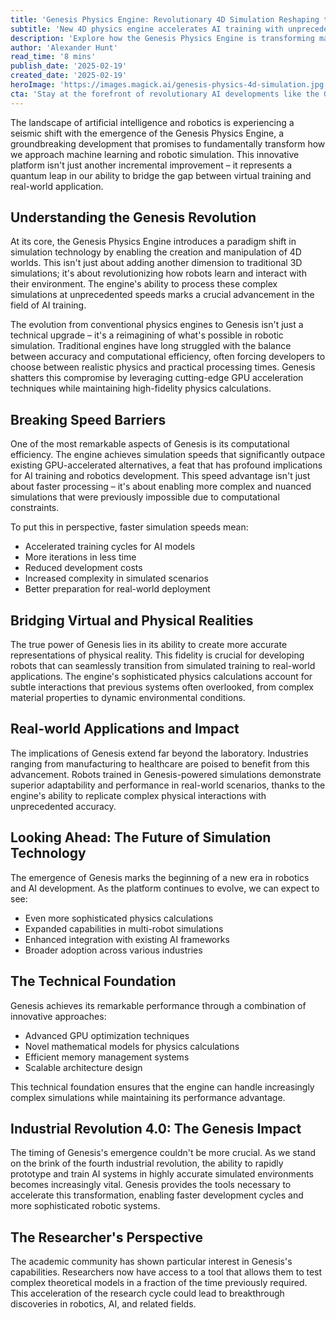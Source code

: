 ```yaml
---
title: 'Genesis Physics Engine: Revolutionary 4D Simulation Reshaping the Future of AI and Robotics'
subtitle: 'New 4D physics engine accelerates AI training with unprecedented simulation speeds'
description: 'Explore how the Genesis Physics Engine is transforming machine learning and robotic simulation through 4D technology. Learn about its implications for AI training cycles, real-world applications, and the future of the fourth industrial revolution.'
author: 'Alexander Hunt'
read_time: '8 mins'
publish_date: '2025-02-19'
created_date: '2025-02-19'
heroImage: 'https://images.magick.ai/genesis-physics-4d-simulation.jpg'
cta: 'Stay at the forefront of revolutionary AI developments like the Genesis Physics Engine. Follow us on LinkedIn for exclusive insights into the future of technology and innovation.'
---
```


The landscape of artificial intelligence and robotics is experiencing a seismic shift with the emergence of the Genesis Physics Engine, a groundbreaking development that promises to fundamentally transform how we approach machine learning and robotic simulation. This innovative platform isn't just another incremental improvement – it represents a quantum leap in our ability to bridge the gap between virtual training and real-world application.

## Understanding the Genesis Revolution

At its core, the Genesis Physics Engine introduces a paradigm shift in simulation technology by enabling the creation and manipulation of 4D worlds. This isn't just about adding another dimension to traditional 3D simulations; it's about revolutionizing how robots learn and interact with their environment. The engine's ability to process these complex simulations at unprecedented speeds marks a crucial advancement in the field of AI training.

The evolution from conventional physics engines to Genesis isn't just a technical upgrade – it's a reimagining of what's possible in robotic simulation. Traditional engines have long struggled with the balance between accuracy and computational efficiency, often forcing developers to choose between realistic physics and practical processing times. Genesis shatters this compromise by leveraging cutting-edge GPU acceleration techniques while maintaining high-fidelity physics calculations.

## Breaking Speed Barriers

One of the most remarkable aspects of Genesis is its computational efficiency. The engine achieves simulation speeds that significantly outpace existing GPU-accelerated alternatives, a feat that has profound implications for AI training and robotics development. This speed advantage isn't just about faster processing – it's about enabling more complex and nuanced simulations that were previously impossible due to computational constraints.

To put this in perspective, faster simulation speeds mean:
- Accelerated training cycles for AI models
- More iterations in less time
- Reduced development costs
- Increased complexity in simulated scenarios
- Better preparation for real-world deployment

## Bridging Virtual and Physical Realities

The true power of Genesis lies in its ability to create more accurate representations of physical reality. This fidelity is crucial for developing robots that can seamlessly transition from simulated training to real-world applications. The engine's sophisticated physics calculations account for subtle interactions that previous systems often overlooked, from complex material properties to dynamic environmental conditions.

## Real-world Applications and Impact

The implications of Genesis extend far beyond the laboratory. Industries ranging from manufacturing to healthcare are poised to benefit from this advancement. Robots trained in Genesis-powered simulations demonstrate superior adaptability and performance in real-world scenarios, thanks to the engine's ability to replicate complex physical interactions with unprecedented accuracy.

## Looking Ahead: The Future of Simulation Technology

The emergence of Genesis marks the beginning of a new era in robotics and AI development. As the platform continues to evolve, we can expect to see:
- Even more sophisticated physics calculations
- Expanded capabilities in multi-robot simulations
- Enhanced integration with existing AI frameworks
- Broader adoption across various industries

## The Technical Foundation

Genesis achieves its remarkable performance through a combination of innovative approaches:
- Advanced GPU optimization techniques
- Novel mathematical models for physics calculations
- Efficient memory management systems
- Scalable architecture design

This technical foundation ensures that the engine can handle increasingly complex simulations while maintaining its performance advantage.

## Industrial Revolution 4.0: The Genesis Impact

The timing of Genesis's emergence couldn't be more crucial. As we stand on the brink of the fourth industrial revolution, the ability to rapidly prototype and train AI systems in highly accurate simulated environments becomes increasingly vital. Genesis provides the tools necessary to accelerate this transformation, enabling faster development cycles and more sophisticated robotic systems.

## The Researcher's Perspective

The academic community has shown particular interest in Genesis's capabilities. Researchers now have access to a tool that allows them to test complex theoretical models in a fraction of the time previously required. This acceleration of the research cycle could lead to breakthrough discoveries in robotics, AI, and related fields.